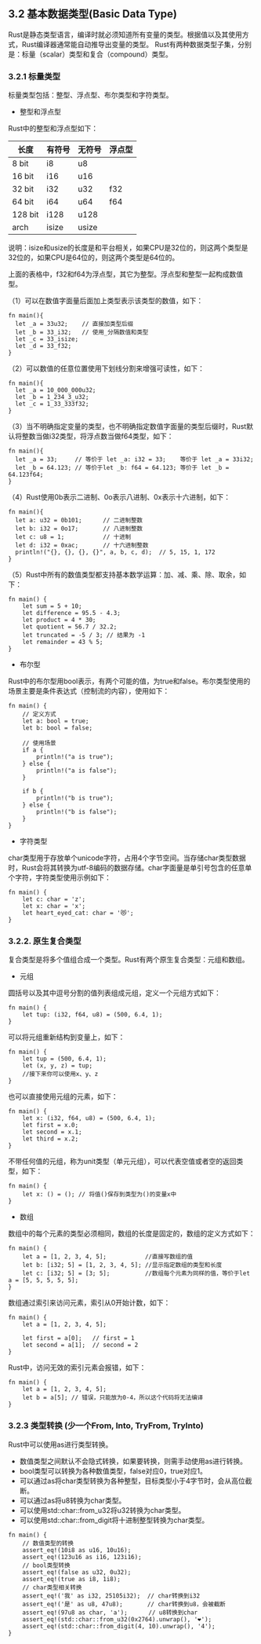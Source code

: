 ## 3.2 基本数据类型(Basic Data Type)

Rust是静态类型语言，编译时就必须知道所有变量的类型。根据值以及其使用方式，Rust编译器通常能自动推导出变量的类型。
Rust有两种数据类型子集，分别是：标量（scalar）类型和复合（compound）类型。

### 3.2.1 标量类型
标量类型包括：整型、浮点型、布尔类型和字符类型。

- 整型和浮点型

Rust中的整型和浮点型如下：

| 长度 | 有符号 | 无符号 | 浮点型|
| ---- | ----- | ------ | ----- |
|8 bit |  i8   |   u8   |       |
|16 bit|  i16  |   u16  |       |
|32 bit|  i32  |   u32  |  f32  |
|64 bit|  i64  |   u64  |  f64  |
|128 bit| i128 |   u128 |       |
| arch | isize |  usize |       |

说明：isize和usize的长度是和平台相关，如果CPU是32位的，则这两个类型是32位的，如果CPU是64位的，则这两个类型是64位的。

上面的表格中，f32和f64为浮点型，其它为整型。浮点型和整型一起构成数值型。

（1）可以在数值字面量后面加上类型表示该类型的数值，如下：
```
fn main(){
  let _a = 33u32;    // 直接加类型后缀
  let _b = 33_i32;   // 使用_分隔数值和类型
  let _c = 33_isize;
  let _d = 33_f32;
}
```
（2）可以数值的任意位置使用下划线分割来增强可读性，如下：
```
fn main(){
  let _a = 10_000_000u32;
  let _b = 1_234_3_u32;
  let _c = 1_33_333f32;
}
```
（3）当不明确指定变量的类型，也不明确指定数值字面量的类型后缀时，Rust默认将整数当做i32类型，将浮点数当做f64类型，如下：
```
fn main(){
  let _a = 33;     // 等价于 let _a: i32 = 33;    等价于 let _a = 33i32;
  let _b = 64.123; // 等价于let _b: f64 = 64.123; 等价于 let _b = 64.123f64;
}
```
（4）Rust使用0b表示二进制、0o表示八进制、0x表示十六进制，如下：
```
fn main(){
  let a: u32 = 0b101;      // 二进制整数
  let b: i32 = 0o17;       // 八进制整数
  let c: u8 = 1;           // 十进制
  let d: i32 = 0xac;       // 十六进制整数
  println!("{}, {}, {}, {}", a, b, c, d);  // 5, 15, 1, 172
}
```
（5）Rust中所有的数值类型都支持基本数学运算：加、减、乘、除、取余，如下：
```
fn main() {
    let sum = 5 + 10;
    let difference = 95.5 - 4.3;
    let product = 4 * 30;
    let quotient = 56.7 / 32.2;
    let truncated = -5 / 3; // 结果为 -1
    let remainder = 43 % 5;
}
```

- 布尔型

Rust中的布尔型用bool表示，有两个可能的值，为true和false。布尔类型使用的场景主要是条件表达式（控制流的内容），使用如下：
```
fn main() {
    // 定义方式
    let a: bool = true;
    let b: bool = false; 

    // 使用场景
    if a {
        println!("a is true");
    } else {
        println!("a is false");
    }

    if b {
        println!("b is true");
    } else {
        println!("b is false");
    }
}
```

- 字符类型

char类型用于存放单个unicode字符，占用4个字节空间。当存储char类型数据时，Rust会将其转换为utf-8编码的数据存储。char字面量是单引号包含的任意单个字符，字符类型使用示例如下：
```
fn main() {
    let c: char = 'z';
    let x: char = 'x';
    let heart_eyed_cat: char = '😻';
}
```

### 3.2.2. 原生复合类型
复合类型是将多个值组合成一个类型。Rust有两个原生复合类型：元组和数组。

- 元组

圆括号以及其中逗号分割的值列表组成元组，定义一个元组方式如下：
```
fn main() {
    let tup: (i32, f64, u8) = (500, 6.4, 1);
}
```
可以将元组重新结构到变量上，如下：
```
fn main() {
    let tup = (500, 6.4, 1);
    let (x, y, z) = tup;
    //接下来你可以使用x、y、z
}
```
也可以直接使用元组的元素，如下：
```
fn main() {
    let x: (i32, f64, u8) = (500, 6.4, 1);
    let first = x.0;
    let second = x.1;
    let third = x.2;
}
```

不带任何值的元组，称为unit类型（单元元组），可以代表空值或者空的返回类型，如下：
```
fn main() {
    let x: () = (); // 将值()保存到类型为()的变量x中
}
```

- 数组

数组中的每个元素的类型必须相同，数组的长度是固定的，数组的定义方式如下：
```
fn main() {
    let a = [1, 2, 3, 4, 5];           //直接写数组的值
    let b: [i32; 5] = [1, 2, 3, 4, 5]; //显示指定数组的类型和长度
    let c: [i32; 5] = [3; 5];          //数组每个元素为同样的值，等价于let a = [5, 5, 5, 5, 5];
}
```
数组通过索引来访问元素，索引从0开始计数，如下：
```
fn main() {
    let a = [1, 2, 3, 4, 5];

    let first = a[0];   // first = 1
    let second = a[1];  // second = 2
}
```
Rust中，访问无效的索引元素会报错，如下：
```
fn main() {
    let a = [1, 2, 3, 4, 5];
    let b = a[5]; // 错误，只能放为0-4，所以这个代码将无法编译
}
```

### 3.2.3 类型转换 (少一个From, Into, TryFrom, TryInto)

Rust中可以使用as进行类型转换。

- 数值类型之间默认不会隐式转换，如果要转换，则需手动使用as进行转换。
- bool类型可以转换为各种数值类型，false对应0，true对应1。
- 可以通过as将char类型转换为各种整型，目标类型小于4字节时，会从高位截断。
- 可以通过as将u8转换为char类型。
- 可以使用std::char::from_u32将u32转换为char类型。
- 可以使用std::char::from_digit将十进制整型转换为char类型。
```
fn main() {
    // 数值类型的转换
    assert_eq!(10i8 as u16, 10u16);
    assert_eq!(123u16 as i16, 123i16);
    // bool类型转换
    assert_eq!(false as u32, 0u32);
    assert_eq!(true as i8, 1i8);
    // char类型相关转换
    assert_eq!('我' as i32, 25105i32);  // char转换到i32
    assert_eq!('是' as u8, 47u8);       // char转换到u8，会被截断
    assert_eq!(97u8 as char, 'a');      // u8转换到char
    assert_eq!(std::char::from_u32(0x2764).unwrap(), '❤');
    assert_eq!(std::char::from_digit(4, 10).unwrap(), '4');
}
```
